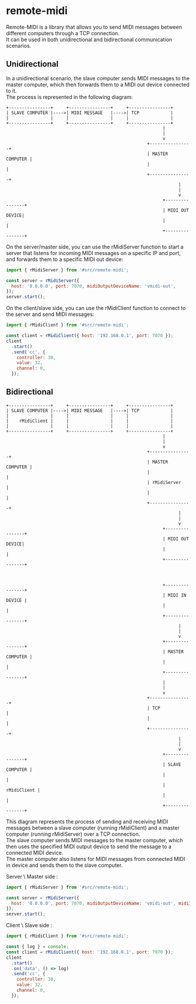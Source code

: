 # remote-midi

Remote-MIDI is a library that allows you to send MIDI messages between different computers through a TCP connection.  
It can be used in both unidirectional and bidirectional communication scenarios.  

## Unidirectional

In a unidirectional scenario, the slave computer sends MIDI messages to the master computer, which then forwards them to a MIDI out device connected to it.  
The process is represented in the following diagram:

    +----------------+     +----------------+     +----------------+
    | SLAVE COMPUTER |---->| MIDI MESSAGE   |---->| TCP            |
    |                |     |                |     |                |
    +----------------+     +----------------+     +----------------+
                                                                |
                                                                |
                                                                v
                                                          +----------------+
                                                          | MASTER COMPUTER |
                                                          |                |
                                                          +----------------+
                                                                      |
                                                                      |
                                                                      v
                                                                +----------------+
                                                                | MIDI OUT DEVICE|
                                                                |                |
                                                                +----------------+


On the server/master side, you can use the rMidiServer function to start a server that listens for incoming MIDI messages on a specific IP and port, and forwards them to a specific MIDI out device:
```javascript
import { rMidiServer } from '#src/remote-midi';

const server = rMidiServer({
  host: '0.0.0.0', port: 7070, midiOutputDeviceName: 'vmidi-out',
});
server.start();
```

On the client/slave side, you can use the rMidiClient function to connect to the server and send MIDI messages:
```javascript
import { rMidiClient } from '#src/remote-midi';

const client = rMidiClient({ host: '192.168.0.1', port: 7070 });
client
  .start()
  .send('cc', {
    controller: 30,
    value: 32,
    channel: 0,
  });
```

## Bidirectional
    +----------------+     +----------------+     +----------------+
    | SLAVE COMPUTER |---->| MIDI MESSAGE   |---->| TCP            |
    |                |     |                |     |                |
    |    rMidiClient |     |                |     |                |
    |                |     |                |     |                |
    +----------------+     +----------------+     +----------------+
                                                                |
                                                                |
                                                                v
                                                          +----------------+
                                                          | MASTER COMPUTER |
                                                          |                |
                                                          | rMidiServer    |
                                                          |                |
                                                          +----------------+
                                                                      |
                                                                      |
                                                                      v
                                                                +----------------+
                                                                | MIDI OUT DEVICE|
                                                                |                |
                                                                +----------------+



                                                                +----------------+
                                                                | MIDI IN DEVICE |
                                                                |                |
                                                                +----------------+
                                                                      |
                                                                      |
                                                                      v
                                                                +----------------+
                                                                | MASTER COMPUTER |
                                                                |                |
                                                                +----------------+
                                                                |
                                                                |
                                                                v
                                                          +----------------+
                                                          | TCP            |
                                                          |                |
                                                          +----------------+
                                                                      |
                                                                      |
                                                                      v
                                                                +----------------+
                                                                | SLAVE COMPUTER |
                                                                |                |
                                                                |    rMidiClient |
                                                                |                |
                                                                +----------------+


This diagram represents the process of sending and receiving MIDI messages between a slave computer (running rMidiClient) and a master computer (running rMidiServer) over a TCP connection.  
The slave computer sends MIDI messages to the master computer, which then uses the specified MIDI output device to send the message to a connected MIDI device.  
The master computer also listens for MIDI messages from connected MIDI in device and sends them to the slave computer.


Server \ Master side :
```javascript
import { rMidiServer } from '#src/remote-midi';

const server = rMidiServer({
  host: '0.0.0.0', port: 7070, midiOutputDeviceName: 'vmidi-out', midiInputDeviceName: 'vmidi-in',
});
server.start();
```

Client \ Slave side :
```javascript
import { rMidiClient } from '#src/remote-midi';

const { log } = console;
const client = rMidiClient({ host: '192.168.0.1', port: 7070 });
client
  .start()
  .on('data', () => log)
  .send('cc', {
    controller: 30,
    value: 32,
    channel: 0,
  });
```
